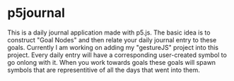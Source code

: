 # p5journal

This is a daily journal application made with p5.js. The basic idea is to construct "Goal Nodes" and then relate your daily journal entry to these goals. Currently I am working on adding my "gestureJS" project into this project. Every daily entry will have a corresponding user-created symbol to go onlong with it. When you work towards goals these goals will spawn symbols that are representitive of all the days that went into them. 
